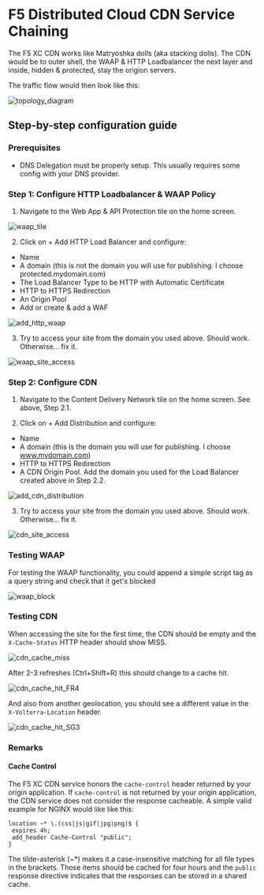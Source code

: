 # F5 Distributed Cloud CDN Service Chaining

The F5 XC CDN works like Matryoshka dolls (aka stacking dolls). The CDN would be to outer shell, the WAAP & HTTP Loadbalancer the next layer and inside, hidden & protected, stay the origion servers.

The traffic flow would then look like this:

![topology_diagram](assets/topology_diagram.png)

## Step-by-step configuration guide

### Prerequisites

* DNS Delegation must be properly setup. This usually requires some config with your DNS provider.

### Step 1: Configure HTTP Loadbalancer & WAAP Policy

1. Navigate to the Web App & API Protection tile on the home screen.

![waap_tile](assets/waap_tile.png)

2. Click on + Add HTTP Load Balancer and configure: 
  * Name
  * A domain (this is not the domain you will use for publishing. I choose protected.mydomain.com)
  * The Load Balancer Type to be HTTP with Automatic Certificate
  * HTTP to HTTPS Redirection
  * An Origin Pool 
  * Add or create & add a WAF

![add_http_waap](assets/add_http_waap.png)

3. Try to access your site from the domain you used above. Should work. Otherwise... fix it.

![waap_site_access](assets/waap_site_access.png)

### Step 2: Configure CDN

1. Navigate to the Content Delivery Network tile on the home screen. See above, Step 2.1.

2. Click on + Add Distribution and configure:
  * Name
  * A domain (this is the domain you will use for publishing. I choose www.mydomain.com)
  * HTTP to HTTPS Redirection
  * A CDN Origin Pool. Add the domain you used for the Load Balancer created above in Step 2.2.

![add_cdn_distribution](assets/add_cdn_distribution.png)

3. Try to access your site from the domain you used above. Should work. Otherwise... fix it.

![cdn_site_access](assets/cdn_site_access.png)

### Testing WAAP

For testing the WAAP functionality, you could append a simple script tag as a query string and check that it get's blocked

![waap_block](assets/waap_block.png)

### Testing CDN

When accessing the site for the first time, the CDN should be empty and the `X-Cache-Status` HTTP header should show MISS.

![cdn_cache_miss](assets/cdn_cache_miss.png)

After 2-3 refreshes (Ctrl+Shift+R) this should change to a cache hit.

![cdn_cache_hit_FR4](assets/cdn_cache_hit_FR4.png)

And also from another geolocation, you should see a different value in the `X-Volterra-Location` header.

![cdn_cache_hit_SG3](assets/cdn_cache_hit_SG3.png)

### Remarks

#### Cache Control
The F5 XC CDN service honors the `cache-control` header returned by your origin application. If `cache-control` is not returned by your origin application, the CDN service does not consider the response cacheable. A simple valid example for NGINX would like like this:

```
location ~* \.(css|js|gif|jpg|png)$ {
 expires 4h;
 add_header Cache-Control "public";
}
```

The tilde-asterisk (~*) makes it a case-insensitive matching for all file types in the brackets. Those items should be cached for four hours and the `public` response directive indicates that the responses can be stored in a shared cache.